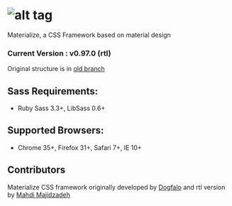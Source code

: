 ![alt tag](https://raw.github.com/dogfalo/materialize/master/images/materialize.gif)
===========

Materialize, a CSS Framework based on material design

### Current Version : v0.97.0 (rtl)

Original structure is in [old branch](https://github.com/MahdiMajidzadeh/materialize-rtl/tree/old)

## Sass Requirements:
- Ruby Sass 3.3+, LibSass 0.6+

## Supported Browsers:
- Chrome 35+, Firefox 31+, Safari 7+, IE 10+

## Contributors

Materialize CSS framework originally developed by [Dogfalo](https://github.com/Dogfalo/materialize) and rtl version by [Mahdi Majidzadeh](https://github.com/MahdiMajidzadeh)
